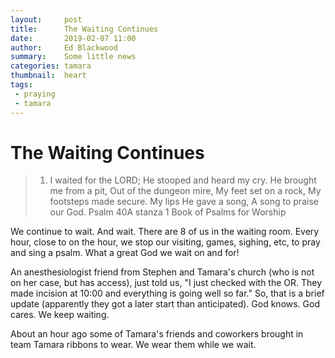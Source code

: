 ```yaml
---
layout:     post
title:      The Waiting Continues
date:       2019-02-07 11:00
author:     Ed Blackwood
summary:    Some little news
categories: tamara
thumbnail:  heart
tags:
 - praying
 - tamara 
---
```


# The Waiting Continues

> 1. I waited for the LORD;
> He stooped and heard my cry.
> He brought me from a pit,
> Out of the dungeon mire,
> My feet set on a rock,
> My footsteps made secure.
> My lips He gave a song,
> A song to praise our God. Psalm 40A stanza 1 Book of Psalms for Worship

We continue to wait. And wait. There are 8 of us in the waiting room. Every hour, close to on the hour, we stop our visiting, games, sighing, etc, to pray and sing a psalm. What a great God we wait on and for!

An anesthesiologist friend from Stephen and Tamara's church (who is not on her case, but has access), just told us, "I just checked with the OR.  They made incision at 10:00 and everything is going well so far." So, that is a brief update (apparently they got a later start than anticipated). God knows. God cares. We keep waiting.

About an hour ago some of Tamara's friends and coworkers brought in team Tamara ribbons to wear. We wear them while we wait.
